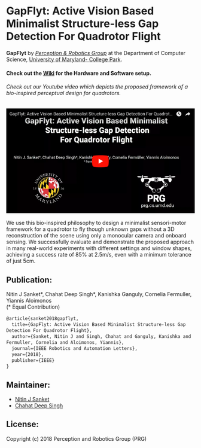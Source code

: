 # GapFlyt: Active Vision Based Minimalist Structure-less Gap Detection For Quadrotor Flight

**GapFlyt** by [_Perception & Robotics Group_](http://prg.cs.umd.edu) at the Department of Computer Science, [University of Maryland- College Park](https://www.umd.edu/).

#### Check out the [**Wiki**](https://github.com/prgumd/GapFlyt/wiki) for the Hardware and Software setup.

###### Check out our Youtube video which depicts the proposed framework of a bio-inspired perceptual design for quadrotors.
[![GapFlyt: Active Vision Based Minimalist Structure-less Gap Detection For Quadrotor Flight](img/thumbnail.png)](https://www.youtube.com/watch?v=FSSqB7ag04w)

We use this bio-inspired philosophy to design a minimalist sensori-motor framework for a quadrotor to fly though unknown gaps without a 3D reconstruction of the scene using only a monocular camera and onboard sensing. We successfully evaluate and demonstrate the proposed approach in many real-world experiments with different settings and window shapes, achieving a success rate of 85% at 2.5m/s, even with a minimum tolerance of just 5cm.

## Publication:
Nitin J Sanket*, Chahat Deep Singh*, Kanishka Ganguly, Cornelia Fermuller, Yiannis Aloimonos<br>
(* Equal Contribution)
```
@article{sanket2018gapflyt,
  title={GapFlyt: Active Vision Based Minimalist Structure-less Gap Detection For Quadrotor Flight},
  author={Sanket, Nitin J and Singh, Chahat and Ganguly, Kanishka and Fermuller, Cornelia and Aloimonos, Yiannis},
  journal={IEEE Robotics and Automation Letters},
  year={2018},
  publisher={IEEE}
}
```

## Maintainer:
- [Nitin J Sanket](http://nitinjsanket.github.io)
- [Chahat Deep Singh](http://chahatdeep.github.io)

## License:
Copyright (c) 2018 Perception and Robotics Group (PRG)
